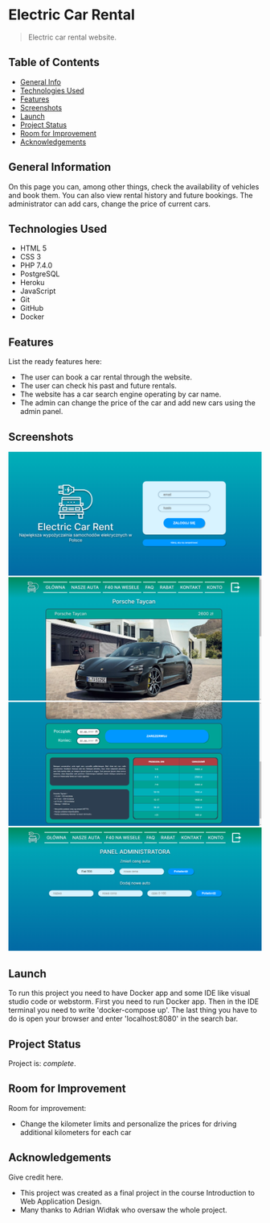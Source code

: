 # Electric Car Rental

> Electric car rental website.

## Table of Contents

* [General Info](#general-information)
* [Technologies Used](#technologies-used)
* [Features](#features)
* [Screenshots](#screenshots)
* [Launch](#launch)
* [Project Status](#project-status)
* [Room for Improvement](#room-for-improvement)
* [Acknowledgements](#acknowledgements)

## General Information

On this page you can, among other things, check the availability of vehicles and book them. You can also view rental history and future bookings.
The administrator can add cars, change the price of current cars.

## Technologies Used

- HTML 5
- CSS 3
- PHP 7.4.0
- PostgreSQL
- Heroku
- JavaScript
- Git
- GitHub
- Docker

## Features

List the ready features here:

- The user can book a car rental through the website.
- The user can check his past and future rentals.
- The website has a car search engine operating by car name.
- The admin can change the price of the car and add new cars using the admin panel.

## Screenshots

![Example screenshot](./screenshots/sign-in.png)
![Example screenshot](./screenshots/porsche-taycan-1.png)
![Example screenshot](./screenshots/porsche-taycan-2.png)
![Example screenshot](./screenshots/admin-panel.png)

## Launch

To run this project you need to have Docker app and some IDE like visual studio code or webstorm. First you need to run
Docker app. Then in the IDE terminal you need to write 'docker-compose up'. The last thing you have to do is open your
browser and enter 'localhost:8080' in the search bar.

## Project Status

Project is: _complete_.

## Room for Improvement

Room for improvement:

- Change the kilometer limits and personalize the prices for driving additional kilometers for each car

## Acknowledgements

Give credit here.

- This project was created as a final project in the course Introduction to Web Application Design.
- Many thanks to Adrian Widłak who oversaw the whole project.
